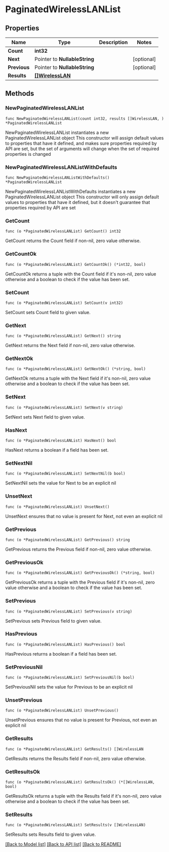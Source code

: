 # PaginatedWirelessLANList

## Properties

Name | Type | Description | Notes
------------ | ------------- | ------------- | -------------
**Count** | **int32** |  | 
**Next** | Pointer to **NullableString** |  | [optional] 
**Previous** | Pointer to **NullableString** |  | [optional] 
**Results** | [**[]WirelessLAN**](WirelessLAN.md) |  | 

## Methods

### NewPaginatedWirelessLANList

`func NewPaginatedWirelessLANList(count int32, results []WirelessLAN, ) *PaginatedWirelessLANList`

NewPaginatedWirelessLANList instantiates a new PaginatedWirelessLANList object
This constructor will assign default values to properties that have it defined,
and makes sure properties required by API are set, but the set of arguments
will change when the set of required properties is changed

### NewPaginatedWirelessLANListWithDefaults

`func NewPaginatedWirelessLANListWithDefaults() *PaginatedWirelessLANList`

NewPaginatedWirelessLANListWithDefaults instantiates a new PaginatedWirelessLANList object
This constructor will only assign default values to properties that have it defined,
but it doesn't guarantee that properties required by API are set

### GetCount

`func (o *PaginatedWirelessLANList) GetCount() int32`

GetCount returns the Count field if non-nil, zero value otherwise.

### GetCountOk

`func (o *PaginatedWirelessLANList) GetCountOk() (*int32, bool)`

GetCountOk returns a tuple with the Count field if it's non-nil, zero value otherwise
and a boolean to check if the value has been set.

### SetCount

`func (o *PaginatedWirelessLANList) SetCount(v int32)`

SetCount sets Count field to given value.


### GetNext

`func (o *PaginatedWirelessLANList) GetNext() string`

GetNext returns the Next field if non-nil, zero value otherwise.

### GetNextOk

`func (o *PaginatedWirelessLANList) GetNextOk() (*string, bool)`

GetNextOk returns a tuple with the Next field if it's non-nil, zero value otherwise
and a boolean to check if the value has been set.

### SetNext

`func (o *PaginatedWirelessLANList) SetNext(v string)`

SetNext sets Next field to given value.

### HasNext

`func (o *PaginatedWirelessLANList) HasNext() bool`

HasNext returns a boolean if a field has been set.

### SetNextNil

`func (o *PaginatedWirelessLANList) SetNextNil(b bool)`

 SetNextNil sets the value for Next to be an explicit nil

### UnsetNext
`func (o *PaginatedWirelessLANList) UnsetNext()`

UnsetNext ensures that no value is present for Next, not even an explicit nil
### GetPrevious

`func (o *PaginatedWirelessLANList) GetPrevious() string`

GetPrevious returns the Previous field if non-nil, zero value otherwise.

### GetPreviousOk

`func (o *PaginatedWirelessLANList) GetPreviousOk() (*string, bool)`

GetPreviousOk returns a tuple with the Previous field if it's non-nil, zero value otherwise
and a boolean to check if the value has been set.

### SetPrevious

`func (o *PaginatedWirelessLANList) SetPrevious(v string)`

SetPrevious sets Previous field to given value.

### HasPrevious

`func (o *PaginatedWirelessLANList) HasPrevious() bool`

HasPrevious returns a boolean if a field has been set.

### SetPreviousNil

`func (o *PaginatedWirelessLANList) SetPreviousNil(b bool)`

 SetPreviousNil sets the value for Previous to be an explicit nil

### UnsetPrevious
`func (o *PaginatedWirelessLANList) UnsetPrevious()`

UnsetPrevious ensures that no value is present for Previous, not even an explicit nil
### GetResults

`func (o *PaginatedWirelessLANList) GetResults() []WirelessLAN`

GetResults returns the Results field if non-nil, zero value otherwise.

### GetResultsOk

`func (o *PaginatedWirelessLANList) GetResultsOk() (*[]WirelessLAN, bool)`

GetResultsOk returns a tuple with the Results field if it's non-nil, zero value otherwise
and a boolean to check if the value has been set.

### SetResults

`func (o *PaginatedWirelessLANList) SetResults(v []WirelessLAN)`

SetResults sets Results field to given value.



[[Back to Model list]](../README.md#documentation-for-models) [[Back to API list]](../README.md#documentation-for-api-endpoints) [[Back to README]](../README.md)


